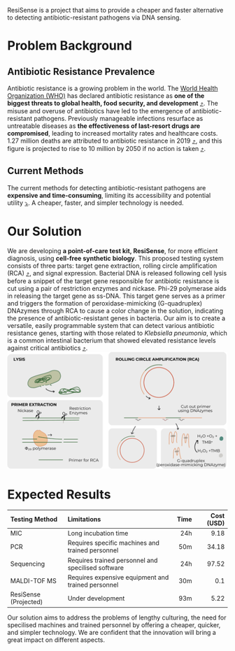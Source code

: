 ResiSense is a project that aims to provide a cheaper and faster alternative to detecting antibiotic-resistant pathogens via DNA sensing.  

# Problem Background

## Antibiotic Resistance Prevalence

Antibiotic resistance is a growing problem in the world. The [World Health Organization (WHO)](https://www.who.int) has declared antibiotic resistance as **one of the biggest threats to global health, food security, and development** [⤴️](https://www.who.int/news-room/fact-sheets/detail/antimicrobial-resistance). The misuse and overuse of antibiotics have led to the emergence of antibiotic-resistant pathogens. Previously manageable infections resurface as untreatable diseases as **the effectiveness of last-resort drugs are compromised**, leading to increased mortality rates and healthcare costs. 1.27 million deaths are attributed to antibiotic resistance in 2019 [⤴️](https://www.who.int/news-room/fact-sheets/detail/antimicrobial-resistance), and this figure is projected to rise to 10 million by 2050 if no action is taken [⤴️](https://apo.org.au/sites/default/files/resource-files/2016-05/apo-nid63983.pdf).  

## Current Methods

The current methods for detecting antibiotic-resistant pathogens are **expensive and time-consuming**, limiting its accessibility and potential utility [⤵️](/integrated-human-practice#current-methods). A cheaper, faster, and simpler technology is needed.  

# Our Solution

We are developing **a point-of-care test kit, ResiSense**, for more efficient diagnosis, using **cell-free synthetic biology**. This proposed testing system consists of three parts: target gene extraction, rolling circle amplification (RCA) [⤴️](https://en.wikipedia.org/wiki/Rolling_circle_replication), and signal expression. Bacterial DNA is released following cell lysis before a snippet of the target gene responsible for antibiotic resistance is cut using a pair of restriction enzymes and nickase. Phi-29 polymerase aids in releasing the target gene as ss-DNA. This target gene serves as a primer and triggers the formation of peroxidase-mimicking (G-quadruplex) DNAzymes through RCA to cause a color change in the solution, indicating the presence of antibiotic-resistant genes in bacteria. Our aim is to create a versatile, easily programmable system that can detect various antibiotic resistance genes, starting with those related to *Klebsiella pneumonia*, which is a common intestinal bacterium that showed elevated resistance levels against critical antibiotics [⤴️](https://www.who.int/news-room/fact-sheets/detail/antimicrobial-resistance).  
![picture 1](<../assets/mechanism overview diagram.png>)  

# Expected Results

| Testing Method        | Limitations                                        | Time | Cost (USD) |
| :-------------------- | :------------------------------------------------- | ---: | ---------: |
| MIC                   | Long incubation time                               |  24h |       9.18 |
| PCR                   | Requires specific machines and trained personnel   |  50m |      34.18 |
| Sequencing            | Requires trained personnel and specilised software |  24h |      97.52 |
| MALDI-TOF MS          | Requires expensive equipment and trained personnel |  30m |        0.1 |
| ResiSense (Projected) | Under development                                  |  93m |       5.22 |

Our solution aims to address the problems of lengthy culturing, the need for specilised machines and trained personnel by offering a cheaper, quicker, and simpler technology. We are confident that the innovation will bring a great impact on different aspects.  